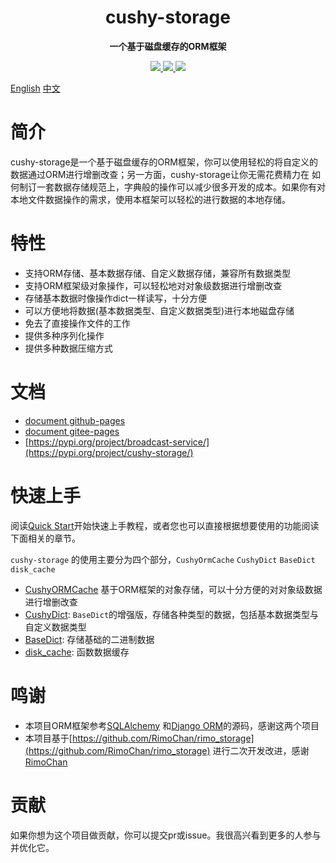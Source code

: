 <h1 align="center">
    cushy-storage
</h1>
<p align="center">
  <strong>一个基于磁盘缓存的ORM框架</strong>
</p>

<p align="center">
    <a target="_blank" href="">
        <img src="https://img.shields.io/badge/License-Apache%202.0-blue.svg?label=license" />
    </a>
    <a target="_blank" href=''>
        <img src="https://static.pepy.tech/personalized-badge/cushy-storage?period=total&units=international_system&left_color=grey&right_color=blue&left_text=Downloads/Total"/>
   </a>
    <a target="_blank" href=''>
        <img src="https://static.pepy.tech/personalized-badge/cushy-storage?period=month&units=international_system&left_color=grey&right_color=blue&left_text=Downloads/Week"/>
   </a>
</p>

[English](/README_en.md) [中文](/README.md)

# 简介

cushy-storage是一个基于磁盘缓存的ORM框架，你可以使用轻松的将自定义的数据通过ORM进行增删改查；另一方面，cushy-storage让你无需花费精力在
如何制订一套数据存储规范上，字典般的操作可以减少很多开发的成本。如果你有对本地文件数据操作的需求，使用本框架可以轻松的进行数据的本地存储。

# 特性

- 支持ORM存储、基本数据存储、自定义数据存储，兼容所有数据类型
- 支持ORM框架级对象操作，可以轻松地对对象级数据进行增删改查
- 存储基本数据时像操作dict一样读写，十分方便
- 可以方便地将数据(基本数据类型、自定义数据类型)进行本地磁盘存储
- 免去了直接操作文件的工作
- 提供多种序列化操作
- 提供多种数据压缩方式

# 文档

- [document github-pages](https://undertone0809.github.io/cushy-storage/#/)
- [document gitee-pages](https://zeeland.gitee.io/cushy-storage/#/)
- [https://pypi.org/project/broadcast-service/](https://pypi.org/project/cushy-storage/)

# 快速上手

阅读[Quick Start](quickstart.md#特性)开始快速上手教程，或者您也可以直接根据想要使用的功能阅读下面相关的章节。

`cushy-storage` 的使用主要分为四个部分，`CushyOrmCache` `CushyDict` `BaseDict` `disk_cache`

- [CushyORMCache](cushy-orm-cache.md#cushyormcache) 基于ORM框架的对象存储，可以十分方便的对对象级数据进行增删改查
- [CushyDict](cushy-dict.md): `BaseDict`的增强版，存储各种类型的数据，包括基本数据类型与自定义数据类型
- [BaseDict](base-dict.md): 存储基础的二进制数据
- [disk_cache](disk-cache.md): 函数数据缓存

# 鸣谢

- 本项目ORM框架参考[SQLAlchemy](https://github.com/sqlalchemy/sqlalchemy)
  和[Django ORM](https://github.com/django/django)的源码，感谢这两个项目
- 本项目基于[https://github.com/RimoChan/rimo_storage](https://github.com/RimoChan/rimo_storage)
  进行二次开发改进，感谢[RimoChan](https://github.com/RimoChan)

# 贡献

如果你想为这个项目做贡献，你可以提交pr或issue。我很高兴看到更多的人参与并优化它。
